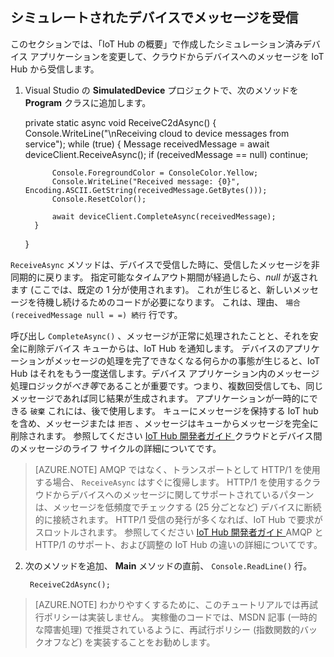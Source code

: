 ## シミュレートされたデバイスでメッセージを受信

このセクションでは、「IoT Hub の概要」で作成したシミュレーション済みデバイス アプリケーションを変更して、クラウドからデバイスへのメッセージを IoT Hub から受信します。

1. Visual Studio の **SimulatedDevice** プロジェクトで、次のメソッドを **Program** クラスに追加します。

     private static async void ReceiveC2dAsync()
     {
         Console.WriteLine("\nReceiving cloud to device messages from service");
         while (true)
         {
             Message receivedMessage = await deviceClient.ReceiveAsync();
             if (receivedMessage == null) continue;
    
             Console.ForegroundColor = ConsoleColor.Yellow;
             Console.WriteLine("Received message: {0}", Encoding.ASCII.GetString(receivedMessage.GetBytes()));
             Console.ResetColor();
    
             await deviceClient.CompleteAsync(receivedMessage);
         }
     }

 `ReceiveAsync` メソッドは、デバイスで受信した時に、受信したメッセージを非同期的に戻ります。 指定可能なタイムアウト期間が経過したら、*null* が返されます (ここでは、既定の 1 分が使用されます)。 これが生じると、新しいメッセージを待機し続けるためのコードが必要になります。 これは、理由、 `場合 (receivedMessage null = =) 続行` 行です。

 呼び出し `CompleteAsync()` 、メッセージが正常に処理されたことと、それを安全に削除デバイス キューからは、IoT Hub を通知します。 デバイスのアプリケーションがメッセージの処理を完了できなくなる何らかの事態が生じると、IoT Hub はそれをもう一度送信します。デバイス アプリケーション内のメッセージ処理ロジックが*べき等*であることが重要です。つまり、複数回受信しても、同じメッセージであれば同じ結果が生成されます。 アプリケーションが一時的にできる `破棄` これには、後で使用します。 キューにメッセージを保持する IoT hub を含め、メッセージまたは `拒否` 、メッセージはキューからメッセージを完全に削除されます。 参照してください [IoT Hub 開発者ガイド ][iot hub developer guide - c2d] クラウドとデバイス間のメッセージのライフ サイクルの詳細についてです。

> [AZURE.NOTE] AMQP ではなく、トランスポートとして HTTP/1 を使用する場合、 `ReceiveAsync` はすぐに復帰します。 HTTP/1 を使用するクラウドからデバイスへのメッセージに関してサポートされているパターンは、メッセージを低頻度でチェックする (25 分ごとなど) デバイスに断続的に接続されます。 HTTP/1 受信の発行が多くなれば、IoT Hub で要求がスロットルされます。 参照してください [IoT Hub 開発者ガイド ][iot hub developer guide - c2d] AMQP と HTTP/1 のサポート、および調整の IoT Hub の違いの詳細についてです。

2. 次のメソッドを追加、 **Main** メソッドの直前、 `Console.ReadLine()` 行。

        ReceiveC2dAsync();


> [AZURE.NOTE] わかりやすくするために、このチュートリアルでは再試行ポリシーは実装しません。 実稼働のコードでは、MSDN 記事 (一時的な障害処理) で推奨されているように、再試行ポリシー (指数関数的バックオフなど) を実装することをお勧めします。







[iot hub developer guide - c2d]: iot-hub-devguide.md#c2d 

